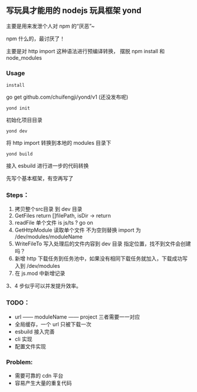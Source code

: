 ## 写玩具才能用的 nodejs 玩具框架 yond

主要是用来发泄个人对 npm 的“厌恶”~

npm 什么的，最讨厌了！

主要是对 http import 这种语法进行预编译转换， 摆脱 npm install 和 node_modules

### Usage

`install`

go get github.com/chuifengji/yond/v1 (还没发布呢)

`yond init` 

初始化项目目录

`yond dev` 

将 http import 转换到本地的 modules 目录下 

`yond build` 

接入 esbuild 进行进一步的代码转换 


先写个基本框架，有空再写了

### Steps：
1. 拷贝整个src目录 到 dev 目录 
2. GetFiles return []filePath, isDir -> return
3. readFile 单个文件 is js/ts ? go on
4. GetHttpModule 读取单个文件 不为空则替换 import 为 /dev/modules/moduleName
5. WriteFileTo 写入处理后的文件内容到 dev 目录 指定位置，找不到文件会创建吗？
6. 新增 http 下载任务到任务池中，如果没有相同下载任务就加入，下载成功写入到 /dev/modules 
7. 在 js.mod 中新增记录

3、4 步似乎可以并发提升效率。

### TODO：

- url —— moduleName —— project 三者需要一一对应
- 全局缓存，一个 url 只被下载一次
- esbuild 接入完善
- cli 实现
- 配置文件实现

### Problem:
- 需要可靠的 cdn 平台
- 容易产生大量的重复代码

